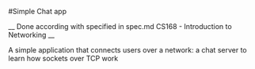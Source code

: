 #Simple Chat app

__ Done according with specified in spec.md CS168 - Introduction to Networking __

A simple application that connects users over a network: a chat server to learn how sockets over TCP work

